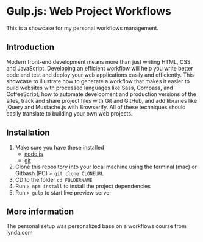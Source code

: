 # Gulp.js: Web Project Workflows

This is a showcase for my personal workflows management.

## Introduction

Modern front-end development means more than just writing HTML, CSS, and JavaScript. Developing an efficient workflow will help you write better code and test and deploy your web applications easily and efficiently. This showcase to illustrate how to generate a workflow that makes it easier to build websites with processed languages like Sass, Compass, and CoffeeScript; how to automate development and production versions of the sites, track and share project files with Git and GitHub, and add libraries like jQuery and Mustache.js with Browserify. All of these techniques should easily translate to building your own web projects.

## Installation

1. Make sure you have these installed
   - [node.js](http://nodejs.org/)
   - [git](http://git-scm.com/)
2. Clone this repository into your local machine using the terminal (mac) or Gitbash (PC) `> git clone CLONEURL`
3. CD to the folder `cd FOLDERNAME`
4. Run `> npm install` to install the project dependencies
5. Run `> gulp` to start live preview server

## More information

The personal setup was personalized base on a workflows course from lynda.com
